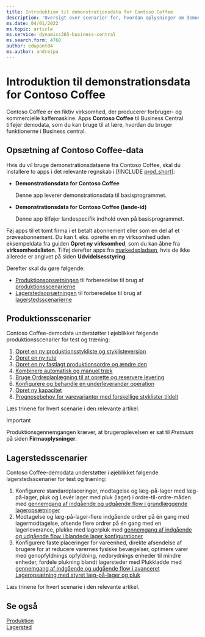 ```yaml
---
title: Introduktion til demonstrationsdata for Contoso Coffee
description: 'Oversigt over scenarier for, hvordan oplysninger om demonstrationsdata for Contoso Coffee kan hjælpe dig med at lære, hvordan du bruger funktionerne i Business central.'
ms.date: 04/01/2022
ms.topic: article
ms.service: dynamics365-business-central
ms.search.form: 4760
author: edupont04
ms.author: andreipa
---
```


# <a name="introduction-to-contoso-coffee-demo-data" />Introduktion til demonstrationsdata for Contoso Coffee

Contoso Coffee er en fiktiv virksomhed, der producerer forbruger- og kommercielle kaffemaskine. Apps **Contoso Coffee** til Business Central tilføjer demodata, som du kan bruge til at lære, hvordan du bruger funktionerne i Business central.  


## <a name="set-up-contoso-coffee-data" />Opsætning af Contoso Coffee-data

Hvis du vil bruge demonstrationsdataene fra Contoso Coffee, skal du installere to apps i det relevante regnskab i [!INCLUDE [prod_short](../includes/prod_short.md)]:  

- **Demonstrationsdata for Contoso Coffee**  

    Denne app leverer demonstrationsdata til basisprogrammet.  
- **Demonstrationsdata for Contoso Coffee (lande-id)**  

    Denne app tilføjer landespecifik indhold oven på basisprogrammet.

Føj apps til et tomt firma i et betalt abonnement eller som en del af et prøveabonnement. Du kan f. eks. oprette en ny virksomhed uden eksempeldata fra guiden **Opret ny virksomhed**, som du kan åbne fra **virksomhedslisten**. Tilføj derefter apps fra [markedspladsen](../ui-extensions-install-uninstall.md#install), hvis de ikke allerede er angivet på siden **Udvidelsesstyring**.  

Derefter skal du gøre følgende:
 - [Produktionsopsætningen](manufacturing/contoso-coffee-manufacturing-intro.md) til forberedelse til brug af [produktionsscenarierne](#manufacturing-scenarios)
 - [Lagerstedsopsætningen](warehousing/contoso-coffee-warehousing-intro.md) til forberedelse til brug af [lagerstedsscenarierne](#warehousing-scenarios)

## <a name="manufacturing-scenarios" />Produktionsscenarier

Contoso Coffee-demodata understøtter i øjeblikket følgende produktionsscenarier for test og træning:

1. [Opret en ny produktionsstykliste og styklisteversion](manufacturing/create-new-production-bom-version.md)  
2. [Opret en ny rute](manufacturing/create-new-routing.md)  
3. [Opret en ny fastlagt produktionsordre og ændre den](manufacturing/create-firm-planned-production-order-change.md)  
4. [Kombinere automatisk og manuel træk](manufacturing/combine-automatic-manual-flushing.md)  
5. [Bruge Ordreplanlægning til at oprette og reservere levering](manufacturing/order-planning-create-reserve-supply.md)  
6. [Konfigurere og behandle en underleverandør operation](manufacturing/set-up-process-subcontracting-operation.md)  
7. [Opret ny kapacitet](manufacturing/set-up-new-capacity.md)  
8. [Prognosebehov for varevarianter med forskellige styklister tildelt](manufacturing/variants.md)  

Læs trinene for hvert scenarie i den relevante artikel.  

> [!IMPORTANT]
> Produktionsgennemgangen kræver, at brugeroplevelsen er sat til *Premium* på siden **Firmaoplysninger**.

## <a name="warehousing-scenarios" />Lagerstedsscenarier

Contoso Coffee-demodata understøtter i øjeblikket følgende lagerstedsscenarier for test og træning:

1.  Konfigurere standardplaceringer, modtagelse og læg-på-lager med læg-på-lager, pluk og Levér lager med pluk (lager) i ordre-til-ordre-måden med [gennemgang af indgående og udgående flow i grundlæggende lageropsætninger](warehousing/warehouse-basic-flow-putaway-pick.md)
2.  Modtagelse og læg-på-lager-flere indgående ordrer på én gang med lagermodtagelse, afsende flere ordrer på én gang med en lagerleverance, plukke med lagerpluk med [gennemgang af indgående og udgående flow i blandede lager konfigurationer](warehousing/warehouse-mixed-flow-receive-pick-ship.md)
3.  Konfigurere faste placeringer for vareenhed, direkte afsendelse af brugere for at reducere varernes fysiske bevægelser, optimere varer med genopfyldnings opfyldning, nedbrydnings enheder til mindre enheder, fordele plukning blandt lagersteder med Plukkladde med [gennemgang af indgående og udgående flow i avanceret Lageropsætning med styret læg-på-lager og pluk](warehousing/warehouse-directed-flow.md)

Læs trinene for hvert scenarie i den relevante artikel.
   
## <a name="see-also" />Se også

[Produktion](../production-manage-manufacturing.md)  
[Lagersted](../warehouse-manage-warehouse.md)  

